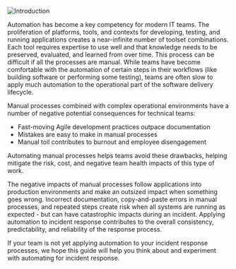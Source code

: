 
![Introduction](/assets/images/headers/AR_Intro.png)

Automation has become a key competency for modern IT teams. The proliferation of platforms, tools, and contexts for developing, testing, and running applications creates a near-infinite number of toolset combinations. Each tool requires expertise to use well and that knowledge needs to be preserved, evaluated, and learned from over time. This process can be difficult if all the processes are manual. While teams have become comfortable with the automation of certain steps in their workflows (like building software or performing some testing), teams are often slow to apply much automation to the operational part of the software delivery lifecycle.

Manual processes combined with complex operational environments have a number of negative potential consequences for technical teams:

* Fast-moving Agile development practices outpace documentation
* Mistakes are easy to make in manual processes
* Manual toil contributes to burnout and employee disengagement

Automating manual processes helps teams avoid these drawbacks, helping mitigate the risk, cost, and negative team health impacts of this type of work.

The negative impacts of manual processes follow applications into production environments and make an outsized impact when something goes wrong. Incorrect documentation, copy-and-paste errors in manual processes, and repeated steps create risk when all systems are running as expected - but can have catastrophic impacts during an incident. Applying automation to incident response contributes to the overall consistency, predictability, and reliability of the response process.

If your team is not yet applying automation to your incident response processes, we hope this guide will help you think about and experiment with automating for incident response.

